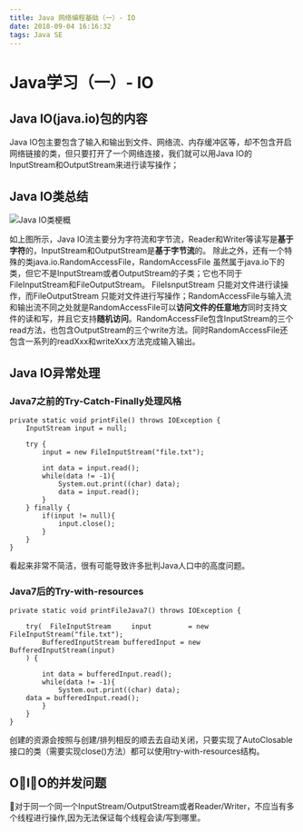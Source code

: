 ```yaml
---
title: Java 网络编程基础（一）- IO
date: 2018-09-04 16:16:32
tags: Java SE
---
```


# Java学习（一）- IO

## Java IO(java.io)包的内容

Java IO包主要包含了输入和输出到文件、网络流、内存缓冲区等，却不包含开启网络链接的类，但只要打开了一个网络连接，我们就可以用Java IO的InputStream和OutputStream来进行读写操作；

## Java IO类总结

![Java IO类梗概](https://s1.ax1x.com/2018/09/04/iSoE7V.md.jpg)

如上图所示，Java IO流主要分为字符流和字节流，Reader和Writer等读写是**基于字符**的，InputStream和OutputStream是**基于字节流**的。
除此之外，还有一个特殊的类java.io.RandomAccessFile，RandomAccessFile 虽然属于java.io下的类，但它不是InputStream或者OutputStream的子类；它也不同于FileInputStream和FileOutputStream。 FileIsnputStream 只能对文件进行读操作，而FileOutputStream 只能对文件进行写操作；RandomAccessFile与输入流和输出流不同之处就是RandomAccessFile可以**访问文件的任意地方**同时支持文件的读和写，并且它支持**随机访问**。RandomAccessFile包含InputStream的三个read方法，也包含OutputStream的三个write方法。同时RandomAccessFile还包含一系列的readXxx和writeXxx方法完成输入输出。 

## Java IO异常处理

### Java7之前的Try-Catch-Finally处理风格

    private static void printFile() throws IOException {
        InputStream input = null;

        try {
            input = new FileInputStream("file.txt");

            int data = input.read();
            while(data != -1){
                System.out.print((char) data);
                data = input.read();
            }
        } finally {
            if(input != null){
                input.close();
            }
        }
    }

看起来非常不简洁，很有可能导致许多批判Java人口中的高度问题。

### Java7后的Try-with-resources

    private static void printFileJava7() throws IOException {

        try(  FileInputStream     input         = new FileInputStream("file.txt");
            BufferedInputStream bufferedInput = new BufferedInputStream(input)
        ) {

            int data = bufferedInput.read();
            while(data != -1){
                System.out.print((char) data);
        data = bufferedInput.read();
            }
        }
    } 

创建的资源会按照与创建/排列相反的顺去去自动关闭，只要实现了AutoClosable接口的类（需要实现close()方法）都可以使用try-with-resources结构。

## OIO的并发问题

对于同一个同一个InputStream/OutputStream或者Reader/Writer，不应当有多个线程进行操作,因为无法保证每个线程会读/写到哪里。


